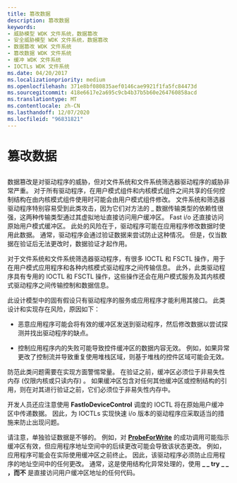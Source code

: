 ```yaml
---
title: 篡改数据
description: 篡改数据
keywords:
- 威胁模型 WDK 文件系统，数据篡改
- 安全威胁模型 WDK 文件系统，数据篡改
- 数据篡改 WDK 文件系统
- 篡改数据 WDK 文件系统
- 缓冲 WDK 文件系统
- IOCTLs WDK 文件系统
ms.date: 04/20/2017
ms.localizationpriority: medium
ms.openlocfilehash: 371e8bf080835aef0146cae9921f1fa5fc84473d
ms.sourcegitcommit: 418e6617e2a695c9cb4b37b5b60e264760858acd
ms.translationtype: MT
ms.contentlocale: zh-CN
ms.lasthandoff: 12/07/2020
ms.locfileid: "96831821"
---
```

# <a name="tampering-with-data"></a>篡改数据


## <span id="ddk_tampering_with_data_if"></span><span id="DDK_TAMPERING_WITH_DATA_IF"></span>


数据篡改是对驱动程序的威胁，但对文件系统和文件系统筛选器驱动程序的威胁非常严重。 对于所有驱动程序，在用户模式组件和内核模式组件之间共享的任何控制结构在由内核模式组件使用时可能会由用户模式组件修改。 文件系统和筛选器驱动程序特别容易受到此类攻击，因为它们对方法的 \_ 数据传输类型的依赖性很强，这两种传输类型通过其虚拟地址直接访问用户缓冲区。 Fast i/o 还直接访问原始用户模式缓冲区。 此处的风险在于，驱动程序可能在应用程序修改数据时使用此数据。 通常，驱动程序会通过验证数据来尝试防止这种情况。 但是，仅当数据在验证后无法更改时，数据验证才起作用。

对于文件系统和文件系统筛选器驱动程序，有很多 IOCTL 和 FSCTL 操作，用于在用户模式应用程序和各种内核模式驱动程序之间传输信息。 此外，此类驱动程序具有专用的 IOCTL 和 FSCTL 操作，这些操作还会在用户模式服务及其内核模式驱动程序之间传输控制和数据信息。

此设计模型中的固有假设只有驱动程序的服务或应用程序才能利用其接口。 此类设计和实现存在风险，原因如下：

-   恶意应用程序可能会将有效的缓冲区发送到驱动程序，然后修改数据以尝试探测并找出驱动程序的缺点。

-   控制应用程序内的失败可能导致控件缓冲区的数据内容无效。 例如，如果异常更改了控制流并导致重复使用堆栈区域，则基于堆栈的控件区域可能会无效。

防范此类问题需要在实现方面警惕常量。 在验证之前，缓冲区必须位于非易失性内存 (仅限内核或只读内存) 。 如果缓冲区包含对任何其他缓冲区或控制结构的引用，则在对其进行验证之前，它们必须位于非易失性内存中。

开发人员还应注意使用 **FastIoDeviceControl** 调度的 IOCTL 将在原始用户缓冲区中传递数据。 因此，为 IOCTLs 实现快速 i/o 版本的驱动程序应采取适当的措施来防止出现问题。

请注意，单独验证数据是不够的。 例如，对 [**ProbeForWrite**](/windows-hardware/drivers/ddi/wdm/nf-wdm-probeforwrite) 的成功调用可能指示缓冲区有效，但应用程序地址空间中的后续更改可能会导致该状态更改。 例如，应用程序可能会在实际使用缓冲区之前终止。 因此，该驱动程序必须防止应用程序的地址空间中的任何更改。 通常，这是使用结构化异常处理的，使用 **\_ \_ try** **\_ \_ ，而不** 是直接访问用户缓冲区地址的任何代码。

 

